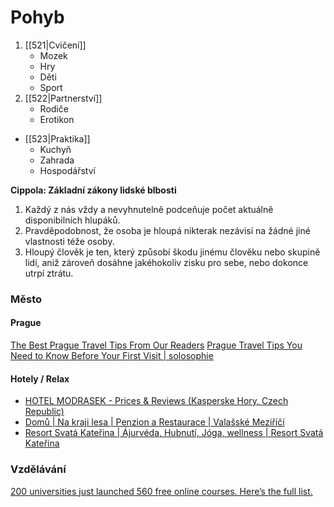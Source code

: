 # Pohyb

1. [[521|Cvičení]]
	- Mozek
	- Hry
	- Děti
	- Sport
2. [[522|Partnerství]]
	- Rodiče
	- Erotikon
- [[523|Praktika]]
	- Kuchyň
	- Zahrada
	- Hospodářství


**Cippola: Základní zákony lidské blbosti**
1. Každý z nás vždy a nevyhnutelně podceňuje počet aktuálně disponibilních hlupáků.
2. Pravděpodobnost, že osoba je hloupá nikterak nezávisí na žádné jiné vlastnosti téže osoby.
3. Hloupý člověk je ten, který způsobí škodu jinému člověku nebo skupině lidí, aniž zároveň dosáhne jakéhokoliv zisku pro sebe, nebo dokonce utrpí ztrátu.


### Město

#### Prague

[The Best Prague Travel Tips From Our Readers](https://lifehacker.com/the-best-prague-travel-tips-from-our-readers-1828840302)
[Prague Travel Tips You Need to Know Before Your First Visit | solosophie](https://www.solosophie.com/prague-travel-tips/)

#### Hotely / Relax

- [HOTEL MODRASEK - Prices & Reviews (Kasperske Hory, Czech Republic)](https://www.tripadvisor.com/Hotel_Review-g274698-d280297-Reviews-Hotel_Modrasek-Kasperske_Hory_Pilsen_Region_Bohemia.html)
- [Domů | Na kraji lesa | Penzion a Restaurace | Valašské Meziříčí](https://nakrajilesa.cz/)
- [Resort Svatá Kateřina | Ájurvéda, Hubnutí, Jóga, wellness | Resort Svatá Kateřina](https://www.katerinaresort.cz/)

### Vzdělávání

[200 universities just launched 560 free online courses. Here’s the full list.](https://www.freecodecamp.org/news/200-universities-just-launched-560-free-online-courses-heres-the-full-list-d9dd13600b04)

